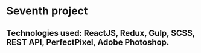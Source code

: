 # Seventh project

## Technologies used: ReactJS, Redux, Gulp, SCSS, REST API, PerfectPixel, Adobe Photoshop.
